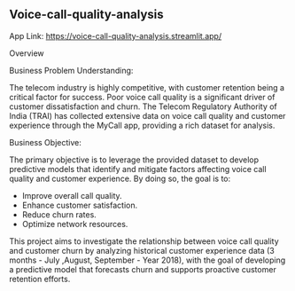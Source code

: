 ## Voice-call-quality-analysis
App Link: https://voice-call-quality-analysis.streamlit.app/

Overview

Business Problem Understanding:

The telecom industry is highly competitive, with customer retention being a critical factor for success. Poor voice call quality is a significant driver of customer dissatisfaction and churn. The Telecom Regulatory Authority of India (TRAI) has collected extensive data on voice call quality and customer experience through the MyCall app, providing a rich dataset for analysis.

Business Objective:

The primary objective is to leverage the provided dataset to develop predictive models that identify and mitigate factors affecting voice call quality and customer experience. By doing so, the goal is to:
* Improve overall call quality.
* Enhance customer satisfaction.
* Reduce churn rates.
* Optimize network resources.
  
This project aims to investigate the relationship between voice call quality and customer churn by analyzing historical customer experience data (3 months - July ,August, September - Year 2018), with the goal of developing a predictive model that forecasts churn and supports proactive customer retention efforts.
